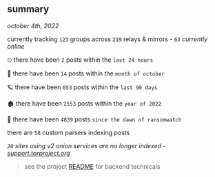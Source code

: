 
## summary
_october 4th, 2022_

currently tracking `123` groups across `219` relays & mirrors - _`63` currently online_

⏲ there have been `2` posts within the `last 24 hours`

🦈 there have been `14` posts within the `month of october`

🪐 there have been `653` posts within the `last 90 days`

🏚 there have been `2553` posts within the `year of 2022`

🦕 there have been `4839` posts `since the dawn of ransomwatch`

there are `58` custom parsers indexing posts

_`20` sites using v2 onion services are no longer indexed - [support.torproject.org](https://support.torproject.org/onionservices/v2-deprecation/)_

> see the project [README](https://github.com/joshhighet/ransomwatch#ransomwatch--) for backend technicals
